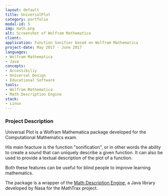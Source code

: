 ```yaml
---
layout: default
title: UniversalPlot
category: portfolio
modal-id: 5
img: math.png
alt: Screenshot of Wolfram Mathematica
client: 
application: Function Sonifier based on Wolfram Mathematica 
project-date: May 2017 - June 2017
languages:
- Wolfram Mathematica
- Java
concepts:
- Accessibiliy
- Universal Design
- Educational Software
tools:
- Wolfram Mathematica
- Math Description Engine
stack:
- Linux
---
```


### Project Description

Universal Plot is a Wolfram Mathematica package developed for the Computational Mathematics exam.


His main feacture is the function "sonification", or in other words the ability to create a sound that can uniquely describe a given function.
It can also be used to provide a textual description of the plot of a function.

Both these features can be useful for blind people to improve learning mathematics.

The package is a wrapper of the [Math Description Engine](https://github.com/benetech/Inactive-Math-Description-Engine), a Java library developed by Nasa for the MathTrax project.